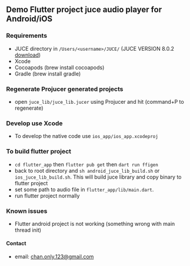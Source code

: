## Demo Flutter project juce audio player for Android/iOS

### Requirements
- JUCE directory in `/Users/<username>/JUCE/` (JUCE VERSION 8.0.2 [download](https://juce.com/download/))
- Xcode
- Cocoapods (brew install cocoapods)
- Gradle (brew install gradle)

### Regenerate Projucer generated projects
- open `juce_lib/juce_lib.jucer` using Projucer and hit (command+P to regenerate)

### Develop use Xcode
- To develop the native code use `ios_app/ios_app.xcodeproj`

### To build flutter project
- `cd flutter_app` then `flutter pub get` then `dart run ffigen`
- back to root directory and `sh android_juce_lib_build.sh` or `ios_juce_lib_build.sh`. This will build juce library and copy binary to flutter project
- set some path to audio file in `flutter_app/lib/main.dart`.
- run flutter project normally

### Known issues
- Flutter android project is not working (something wrong with main thread init)

#### Contact
- email: chan.only.123@gmail.com